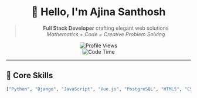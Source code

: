 <div align="center">

# 👋 Hello, I'm Ajina Santhosh

> **Full Stack Developer** crafting elegant web solutions  
> *Mathematics + Code = Creative Problem Solving*

![Profile Views](https://komarev.com/ghpvc/?username=ajinasanthosh1997&color=0066cc&style=flat)  
![Code Time](https://img.shields.io/badge/Weekly%20Coding%20Time-25%20hrs-blue)

</div>

---

## 🚀 Core Skills

```python
["Python", "Django", "JavaScript", "Vue.js", "PostgreSQL", "HTML5", "CSS3"]
